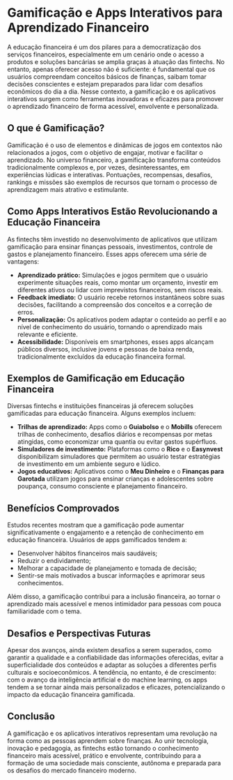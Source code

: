 # Gamificação e Apps Interativos para Aprendizado Financeiro

A educação financeira é um dos pilares para a democratização dos serviços financeiros, especialmente em um cenário onde o acesso a produtos e soluções bancárias se amplia graças à atuação das fintechs. No entanto, apenas oferecer acesso não é suficiente: é fundamental que os usuários compreendam conceitos básicos de finanças, saibam tomar decisões conscientes e estejam preparados para lidar com desafios econômicos do dia a dia. Nesse contexto, a gamificação e os aplicativos interativos surgem como ferramentas inovadoras e eficazes para promover o aprendizado financeiro de forma acessível, envolvente e personalizada.

## O que é Gamificação?

Gamificação é o uso de elementos e dinâmicas de jogos em contextos não relacionados a jogos, com o objetivo de engajar, motivar e facilitar o aprendizado. No universo financeiro, a gamificação transforma conteúdos tradicionalmente complexos e, por vezes, desinteressantes, em experiências lúdicas e interativas. Pontuações, recompensas, desafios, rankings e missões são exemplos de recursos que tornam o processo de aprendizagem mais atrativo e estimulante.

## Como Apps Interativos Estão Revolucionando a Educação Financeira

As fintechs têm investido no desenvolvimento de aplicativos que utilizam gamificação para ensinar finanças pessoais, investimentos, controle de gastos e planejamento financeiro. Esses apps oferecem uma série de vantagens:

- **Aprendizado prático:** Simulações e jogos permitem que o usuário experimente situações reais, como montar um orçamento, investir em diferentes ativos ou lidar com imprevistos financeiros, sem riscos reais.
- **Feedback imediato:** O usuário recebe retornos instantâneos sobre suas decisões, facilitando a compreensão dos conceitos e a correção de erros.
- **Personalização:** Os aplicativos podem adaptar o conteúdo ao perfil e ao nível de conhecimento do usuário, tornando o aprendizado mais relevante e eficiente.
- **Acessibilidade:** Disponíveis em smartphones, esses apps alcançam públicos diversos, inclusive jovens e pessoas de baixa renda, tradicionalmente excluídos da educação financeira formal.

## Exemplos de Gamificação em Educação Financeira

Diversas fintechs e instituições financeiras já oferecem soluções gamificadas para educação financeira. Alguns exemplos incluem:

- **Trilhas de aprendizado:** Apps como o **Guiabolso** e o **Mobills** oferecem trilhas de conhecimento, desafios diários e recompensas por metas atingidas, como economizar uma quantia ou evitar gastos supérfluos.
- **Simuladores de investimento:** Plataformas como o **Rico** e o **Easynvest** disponibilizam simuladores que permitem ao usuário testar estratégias de investimento em um ambiente seguro e lúdico.
- **Jogos educativos:** Aplicativos como o **Meu Dinheiro** e o **Finanças para Garotada** utilizam jogos para ensinar crianças e adolescentes sobre poupança, consumo consciente e planejamento financeiro.

## Benefícios Comprovados

Estudos recentes mostram que a gamificação pode aumentar significativamente o engajamento e a retenção de conhecimento em educação financeira. Usuários de apps gamificados tendem a:

- Desenvolver hábitos financeiros mais saudáveis;
- Reduzir o endividamento;
- Melhorar a capacidade de planejamento e tomada de decisão;
- Sentir-se mais motivados a buscar informações e aprimorar seus conhecimentos.

Além disso, a gamificação contribui para a inclusão financeira, ao tornar o aprendizado mais acessível e menos intimidador para pessoas com pouca familiaridade com o tema.

## Desafios e Perspectivas Futuras

Apesar dos avanços, ainda existem desafios a serem superados, como garantir a qualidade e a confiabilidade das informações oferecidas, evitar a superficialidade dos conteúdos e adaptar as soluções a diferentes perfis culturais e socioeconômicos. A tendência, no entanto, é de crescimento: com o avanço da inteligência artificial e do machine learning, os apps tendem a se tornar ainda mais personalizados e eficazes, potencializando o impacto da educação financeira gamificada.

## Conclusão

A gamificação e os aplicativos interativos representam uma revolução na forma como as pessoas aprendem sobre finanças. Ao unir tecnologia, inovação e pedagogia, as fintechs estão tornando o conhecimento financeiro mais acessível, prático e envolvente, contribuindo para a formação de uma sociedade mais consciente, autônoma e preparada para os desafios do mercado financeiro moderno.
